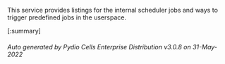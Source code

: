 






This service provides listings for the internal scheduler jobs and ways to trigger predefined jobs in the userspace.

[:summary]

###### Auto generated by Pydio Cells Enterprise Distribution v3.0.8 on 31-May-2022
